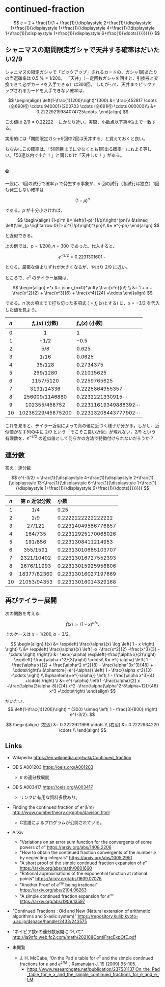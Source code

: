 # continued-fraction

$$
e = 2 + \frac{1}{1 + \frac{1}{\displaystyle 2+\frac{1}{\displaystyle 1+\frac{1}{\displaystyle 1+\frac{1}{\displaystyle 4+\frac{1}{\displaystyle 1+\frac{1}{\displaystyle 1+\frac{1}{\displaystyle 6+\frac{1}{\ddots}}}}}}}}}
$$

## シャニマスの期間限定ガシャで天井する確率はだいたい2/9
シャニマスの限定ガシャで「ピックアップ」されるカードの、ガシャ1回あたりの当選確率は 0.5 % = $1/200$。
「天井」（一定回数ガシャを回すと、引換券と交換できて必ずカードを入手できる）は300回。
したがって、天井までピックアップされるカードを入手できない確率は、

$$
\begin{align}
\left(1-\frac{1}{200}\right)^{300} &= \frac{452817 \cdots (全690桁) \cdots 940001}{203703 \cdots (全691桁) \cdots 000000}\\
&= 0.22229219984074725\cdots.
\end{align}
$$

この値は $2/9 = 0.22222\cdots$ にかなり近い。実際、小数点以下第4位まで一致する。

実用的には「期間限定ガシャ9回中2回は天井する」と覚えておくと良い。

ちなみにこの確率は、「50回目までに少なくとも1回出る確率」におよそ等しい。「50連以内で出た！」と同じだけ「天井した！」がある。

## e

一般に、1回の試行で確率 $p$ で発生する事象が、$n$ 回の試行（各試行は独立）1回も発生しない確率は

$$
(1-p)^n
$$

である。$p$ が十分小さければ、

$$
\begin{align}
(1-p)^n 
&= \left((1-p)^{1/p}\right)^{pn}\\
&\simeq \left(\lim_{p \rightarrow 0}(1-p)^{1/p}\right)^{pn}\\
&= e^{-pn}
\end{align}
$$

と近似できる。

上の例では、$p = 1/200, n = 300$ であった。代入すると、

$$
e^{-3/2} = 0.2231301601\cdots
$$

となる。厳密な値よりずれが大きくなるが、やはり $2/9$ に近い。

ところで、$e^x$ のテイラー展開は、

$$
\begin{align}
e^x &= \sum_{n=0}^\infty \frac{x^n}{n!} \\
&= 1 + x + \frac{x^2}{2} + \frac{x^3}{6} +  \frac{x^4}{24} +\cdots
\end{align}
$$

である。$n$ 次の項までで打ち切った多項式 ($=f_n(x)$とする) に、$x = -3/2$ を代入した値を見よう。

| $n$ | $f_n(x)$ (分数) | $f_n(x)$ (小数) |
|:---:|:---:|:---|
| $0$ | $1$ | $1$ |
| $1$ | $-1/2$ | $-0.5$ |
| $2$ | $5/8$ | $0.625$ |
| $3$ | $1/16$ | $0.0625$ |
| $4$ | $35/128$ | $0.2734375$ |
| $5$ | $269/1280$ | $0.21015625$ |
| $6$ | $1157/5120$ | $0.2259765625$ |
| $7$ | $3191/14336$ | $0.2225864955357\cdots$ |
| $8$ | $256009/1146880$ | $0.2232221330915\cdots$ |
| $9$ | $102355/458752$ | $0.22311619349888392\cdots$ |
| $10$ | $10236229/45875200$ | $0.22313208443777902\cdots$ |

これを見ると、テイラー近似によって真の値に近づく様子が分かる。しかし、近似値がなす列の中に $2/9$ という「そこそこ良い近似」が現れない。$2/9$ という有理数を、$e^{-3/2}$ の近似値として何らかの方法で特徴付けられないだろうか？

## 連分数

答え：連分数

$$
e^{-3/2} = \frac{1}{\displaystyle 4+\frac{1}{\displaystyle 2+\frac{1}{\displaystyle 13+\frac{1}{\displaystyle 6+\frac{1}{\displaystyle 1+\frac{1}{\displaystyle 1+\frac{1}{\displaystyle 6+\frac{1}{\ddots}}}}}}}}
$$

| $n$ |第 $n$ 近似分数|小数|
|:---:|:---:|:---|
| $1$ |  $1/4$ | $0.25$ |
| $2$ |  $2/9$ | $0.2222222222222222$ |
| $3$ |  $27/121$ | $0.22314049586776857$ |
| $4$ |  $164/735$ | $0.22312925170068026$ |
| $5$ |  $191/856$ | $0.2231308411214953$ |
| $6$ |  $355/1591$ | $0.22313010685103707$ |
| $7$ |  $2321/10402$ | $0.22313016727552393$ |
| $8$ |  $2676/11993$ | $0.22313015925956806$ |
| $9$ |  $18377/82360$ | $0.22313016027197669$ |
| $10$ |  $21053/94353$ | $0.22313016014329168$ |


## 再びテイラー展開

次の関数を考える:

$$
f(x) := \left( 1 - x \right) ^ {\alpha / x}.
$$

上のケースは $x = 1/200, \alpha = 3/2$。

$$
\begin{align}
f(x) &= \exp\left( \frac{\alpha}{x} \log \left( 1 - x \right) \right) \\
&= \exp\left( 
  \frac{\alpha}{x} 
  \left(
    -x
    -\frac{x^2}{2}
    -\frac{x^3}{3}
    -\cdots
  \right) 
\right)\\
&= \exp(-\alpha)
\exp\left(-\frac{\alpha x}{2}\right)
\exp\left(-\frac{\alpha x^2}{3}\right)
\cdots\\
&= e^{-\alpha}
\left( 1 - \frac{\alpha x}{2} + \frac{\alpha^2 x^2}{8} - \frac{\alpha^3x^3}{48} + \cdots\right)\\
&\phantom{=e^{-\alpha}}
\left( 1 - \frac{\alpha x^2}{3} +\cdots \right) \\
&\phantom{=e^{-\alpha}}
\left( 1 - \frac{\alpha x^3}{4} +\cdots \right) \\
&= e^{-\alpha} \left(1 
-\frac{\alpha}{2} x
+\frac{\alpha(3\alpha-8)}{24} x^2
-\frac{\alpha(\alpha^2-8\alpha+12)}{48} x^3
+\cdots\right)
\end{align}
$$

だいたい、
$$
\left(1-\frac{1}{200}\right) ^ {300}
\simeq \left( 1 - \frac{3}{800} \right) e^{-3/2}.
$$

$$
\begin{align}
(左辺) &= 0.2222921998 \cdots \\
(右辺) &= 0.2222934220 \cdots
\\
\end{align}
$$

## Links
- Wikipedia https://en.wikipedia.org/wiki/Continued_fraction
- OEIS A001203 https://oeis.org/A001203
  - $\pi$ の連分数展開
- OEIS A003417 https://oeis.org/A003417
  - リンクに有用な資料多数あり。
- Finding the continued fraction of e^(l/m) http://www.numbertheory.org/php/davison.html
  - C言語によるプログラムが公開されている。
- ArXiv
  - "Variations on an error sum function for the convergents of some powers of $e$" https://arxiv.org/abs/1408.2206
  - "How to obtain the continued fraction convergents of the number $e$ by neglecting integrals" https://arxiv.org/abs/1005.2951
  - "A short proof of the simple continued fraction expansion of $e$" https://arxiv.org/abs/math/0601660
  - "Rational approximations of the exponential function at rational points" https://arxiv.org/abs/1609.07076
  - "Another Proof of $e^{x/y}$ being irrational" https://arxiv.org/abs/2104.06263
  - "A simple continued fraction expansion for $e^n$" https://arxiv.org/abs/1909.13597
- "Continued Fractions : Old and New (Natural extension of arithmetic algorithms and S-adic system)" https://repository.kulib.kyoto-u.ac.jp/dspace/handle/2433/243575
- "ネイピア数eの連分数展開について" http://ja9nfo.web.fc2.com/math/202108ContiFracExpOfE.pdf
 
- 未閲覧
  - J. H. McCabe, ‘On the Pad´e table for $e^x$ and the simple continued fractions for $e$ and $e^{L/M}$ ’, Ramanujan J. 19 (2009) 95–105.
    - https://www.researchgate.net/publication/237531137_On_the_Pad_table_for_e_x_and_the_simple_continued_fractions_for_e_and_e_LM
